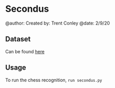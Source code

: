 # Secondus

@author: Created by: Trent Conley
@date: 2/9/20

## Dataset
Can be found [here](https://github.com/samryan18/chess-dataset.git)

## Usage
To run the chess recognition, `run secondus.py`

